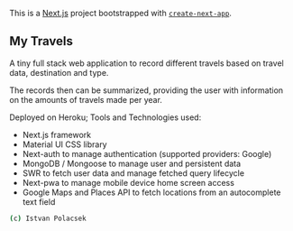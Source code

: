 This is a [Next.js](https://nextjs.org/) project bootstrapped with [`create-next-app`](https://github.com/vercel/next.js/tree/canary/packages/create-next-app).

## My Travels

A tiny full stack web application to record different travels based on travel data, destination and type.

The records then can be summarized, providing the user with information on the amounts of travels made per year.

Deployed on Heroku;
Tools and Technologies used:
- Next.js framework
- Material UI CSS library
- Next-auth to manage authentication (supported providers: Google)
- MongoDB / Mongoose to manage user and persistent data
- SWR to fetch user data and manage fetched query lifecycle
- Next-pwa to manage mobile device home screen access
- Google Maps and Places API to fetch locations from an autocomplete text field

```bash
(c) Istvan Polacsek
```
